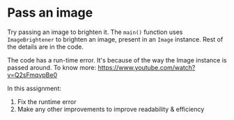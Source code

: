 # Pass an image

Try passing an image to brighten it.
The `main()` function uses `ImageBrightener` to brighten an image, present in an `Image` instance.
Rest of the details are in the code.

The code has a run-time error. It's because of the way the Image instance is passed around.
To know more: https://www.youtube.com/watch?v=Q2sFmqvpBe0

In this assignment:
1. Fix the runtime error
2. Make any other improvements to improve readability & efficiency
